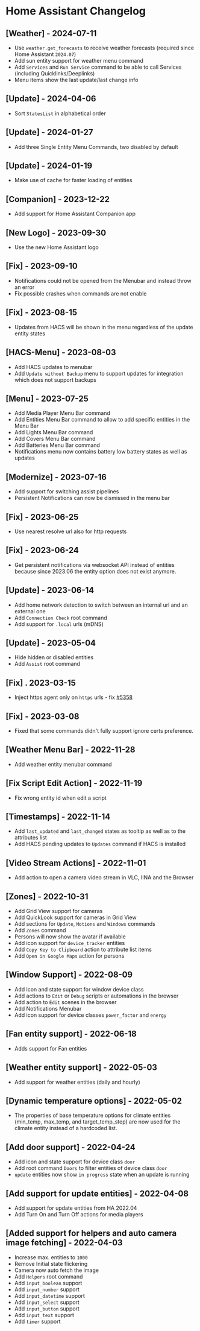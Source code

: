 # Home Assistant Changelog

## [Weather] - 2024-07-11

- Use `weather.get_forecasts` to receive weather forecasts (required since Home Assistant `2024.07`)
- Add sun entity support for weather menu command
- Add `Services` and `Run Service` command to be able to call Services (including Quicklinks/Deeplinks)
- Menu items show the last update/last change info

## [Update] - 2024-04-06

- Sort `StatesList` in alphabetical order

## [Update] - 2024-01-27

- Add three Single Entity Menu Commands, two disabled by default

## [Update] - 2024-01-19

- Make use of cache for faster loading of entities

## [Companion] - 2023-12-22

- Add support for Home Assistant Companion app

## [New Logo] - 2023-09-30

- Use the new Home Assistant logo

## [Fix] - 2023-09-10

- Notifications could not be opened from the Menubar and instead throw an error
- Fix possible crashes when commands are not enable

## [Fix] - 2023-08-15

- Updates from HACS will be shown in the menu regardless of the update entity states

## [HACS-Menu] - 2023-08-03

- Add HACS updates to menubar
- Add `Update without Backup` menu to support updates for integration which does not support backups

## [Menu] - 2023-07-25

- Add Media Player Menu Bar command
- Add Entities Menu Bar command to allow to add specific entities in the Menu Bar
- Add Lights Menu Bar command
- Add Covers Menu Bar command
- Add Batteries Menu Bar command
- Notifications menu now contains battery low battery states as well as updates

## [Modernize] - 2023-07-16

- Add support for switching assist pipelines
- Persistent Notifications can now be dismissed in the menu bar

## [Fix] - 2023-06-25

- Use nearest resolve url also for http requests

## [Fix] - 2023-06-24

- Get persistent notifications via websocket API instead of entities because since 2023.06 the entity option does not exist anymore.

## [Update] - 2023-06-14

- Add home network detection to switch between an internal url and an external one
- Add `Connection Check` root command
- Add support for `.local` urls (mDNS)

## [Update] - 2023-05-04

- Hide hidden or disabled entities
- Add `Assist` root command

## [Fix] . 2023-03-15

- Inject https agent only on `https` urls - fix [#5358](https://github.com/raycast/extensions/issues/5358)

## [Fix] - 2023-03-08

- Fixed that some commands didn't fully support ignore certs preference.

## [Weather Menu Bar] - 2022-11-28
- Add weather entity menubar command

## [Fix Script Edit Action] - 2022-11-19
- Fix wrong entity id when edit a script

## [Timestamps] - 2022-11-14
- Add `last_updated` and `last_changed` states as tooltip as well as to the attributes list
- Add HACS pending updates to `Updates` command if HACS is installed

## [Video Stream Actions] - 2022-11-01
- Add action to open a camera video stream in VLC, IINA and the Browser

## [Zones] - 2022-10-31
- Add Grid View support for cameras
- Add QuickLook support for cameras in Grid View
- Add sections for `Update`, `Motions` and `Windows` commands
- Add `Zones` command
- Persons will now show the avatar if available
- Add icon support for `device_tracker` entities
- Add `Copy Key to Clipboard` action to attribute list items
- Add `Open in Google Maps` action for persons

## [Window Support] - 2022-08-09
- Add icon and state support for window device class
- Add actions to `Edit` or `Debug` scripts or automations in the browser
- Add action to `Edit` scenes in the browser
- Add Notifications Menubar
- Add icon support for device classes `power_factor` and `energy`

## [Fan entity support] - 2022-06-18
- Adds support for Fan entities

## [Weather entity support] - 2022-05-03
- Add support for weather entities (daily and hourly)

## [Dynamic temperature options] - 2022-05-02
- The properties of base temperature options for climate entities (min_temp, max_temp, and target_temp_step) are now used for the climate entity instead of a hardcoded list.

## [Add door support] - 2022-04-24
- Add icon and state support for device class `door`
- Add root command `Doors` to filter entities of device class `door`
- `update` entities now show `in progress` state when an update is running

## [Add support for update entities] - 2022-04-08
- Add support for update entities from HA 2022.04
- Add Turn On and Turn Off actions for media players

## [Added support for helpers and auto camera image fetching] - 2022-04-03
- Increase max. entities to `1000`
- Remove Initial state flickering
- Camera now auto fetch the image
- Add `Helpers` root command
- Add `input_boolean` support
- Add `input_number` support
- Add `input_datetime` support
- Add `input_select` support
- Add `input_button` support
- Add `input_text` support
- Add `timer` support
